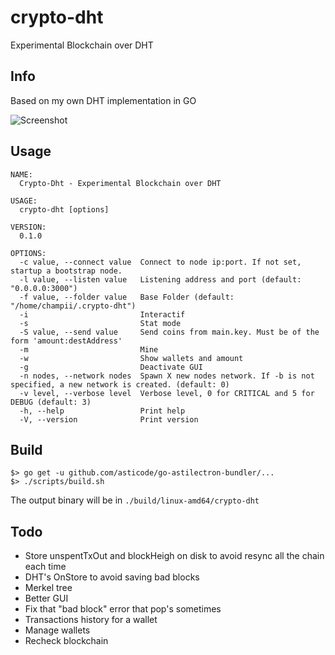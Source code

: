 # crypto-dht
Experimental Blockchain over DHT

## Info

Based on my own DHT implementation in GO

![Screenshot](https://github.com/champii/crypto-dht/raw/master/screenshot.png "Screenshot")

## Usage

```
NAME:
  Crypto-Dht - Experimental Blockchain over DHT

USAGE:
  crypto-dht [options]

VERSION:
  0.1.0

OPTIONS:
  -c value, --connect value  Connect to node ip:port. If not set, startup a bootstrap node.
  -l value, --listen value   Listening address and port (default: "0.0.0.0:3000")
  -f value, --folder value   Base Folder (default: "/home/champii/.crypto-dht")
  -i                         Interactif
  -s                         Stat mode
  -S value, --send value     Send coins from main.key. Must be of the form 'amount:destAddress'
  -m                         Mine
  -w                         Show wallets and amount
  -g                         Deactivate GUI
  -n nodes, --network nodes  Spawn X new nodes network. If -b is not specified, a new network is created. (default: 0)
  -v level, --verbose level  Verbose level, 0 for CRITICAL and 5 for DEBUG (default: 3)
  -h, --help                 Print help
  -V, --version              Print version
```

## Build

```
$> go get -u github.com/asticode/go-astilectron-bundler/...
$> ./scripts/build.sh
```

The output binary will be in `./build/linux-amd64/crypto-dht`

## Todo

- Store unspentTxOut and blockHeigh on disk to avoid resync all the chain each time
- DHT's OnStore to avoid saving bad blocks
- Merkel tree
- Better GUI
- Fix that "bad block" error that pop's sometimes
- Transactions history for a wallet
- Manage wallets
- Recheck blockchain
